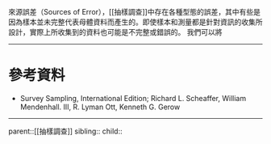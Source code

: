 來源誤差（Sources of Error），[[抽樣調查]]中存在各種型態的誤差，其中有些是因為樣本並未完整代表母體資料而產生的。即使樣本和測量都是針對資訊的收集所設計，實際上所收集到的資料也可能是不完整或錯誤的。
我們可以將

- - -
# 參考資料
- Survey Sampling, International Edition; Richard L. Scheaffer, William Mendenhall. III, R. Lyman Ott, Kenneth G. Gerow
- - -
parent::[[抽樣調查]]
sibling::
child::